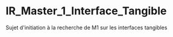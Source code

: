 # IR_Master_1_Interface_Tangible
Sujet d'initiation à la recherche de M1 sur les interfaces tangibles
